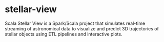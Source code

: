 # stellar-view
Scala Stellar View is a Spark/Scala project that simulates real-time streaming of astronomical data to visualize and predict 3D trajectories of stellar objects using ETL pipelines and interactive plots.
